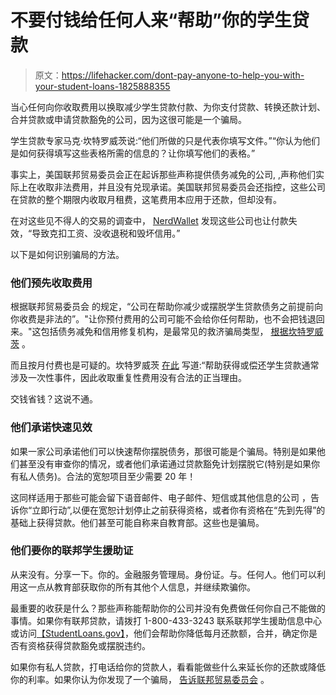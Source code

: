 # 不要付钱给任何人来“帮助”你的学生贷款

> 原文：<https://lifehacker.com/dont-pay-anyone-to-help-you-with-your-student-loans-1825888355>

当心任何向你收取费用以换取减少学生贷款付款、为你支付贷款、转换还款计划、合并贷款或申请贷款豁免的公司，因为这很可能是一个骗局。



学生贷款专家马克·坎特罗威茨说:“他们所做的只是代表你填写文件。”“你认为他们是如何获得填写这些表格所需的信息的？让你填写他们的表格。”

事实上，美国联邦贸易委员会正在起诉那些声称提供债务减免的公司, ,声称他们实际上在收取非法费用，并且没有兑现承诺。美国联邦贸易委员会还指控，这些公司在贷款的整个期限内收取月租费，这笔费用本应用于还款，但却没有。

在对这些见不得人的交易的调查中， [NerdWallet](https://www.nerdwallet.com/blog/loans/student-loans/debt-relief-companies-prey-student-borrowers/) 发现这些公司也让付款失效，“导致克扣工资、没收退税和毁坏信用。”

以下是如何识别骗局的方法。

### 他们预先收取费用

根据联邦贸易委员会 的规定，“公司在帮助你减少或摆脱学生贷款债务之前提前向你收费是非法的”。"让你预付费用的公司可能不会给你任何帮助，也不会把钱退回来。"这包括债务减免和信用修复机构，是最常见的救济骗局类型， [根据坎特罗威茨](http://www.privatestudentloans.guru/loan-scams.html) 。

而且按月付费也是可疑的。坎特罗威茨 [在此](https://www.cappex.com/hq/articles-and-advice/financial-aid/student-loans/Six-Signs-of-a-Student-Loan-Scam) 写道:“帮助获得或偿还学生贷款通常涉及一次性事件，因此收取重复性费用没有合法的正当理由。

交钱省钱？这说不通。

### 他们承诺快速见效

如果一家公司承诺他们可以快速帮你摆脱债务，那很可能是个骗局。特别是如果他们甚至没有审查你的情况，或者他们承诺通过贷款豁免计划摆脱它(特别是如果你有私人债务)。合法的宽恕项目至少需要 20 年！

这同样适用于那些可能会留下语音邮件、电子邮件、短信或其他信息的公司 ，告诉你“立即行动”,以便在宽恕计划停止之前获得资格，或者你有资格在“先到先得”的基础上获得贷款。他们甚至可能自称来自教育部。这些也是骗局。

### 他们要你的联邦学生援助证

从来没有。分享一下。你的。金融服务管理局。身份证。与。任何人。他们可以利用这一点从教育部获取你的所有其他个人信息，并继续欺骗你。

最重要的收获是什么？那些声称能帮助你的公司并没有免费做任何你自己不能做的事情。如果你有联邦贷款，请拨打 1-800-433-3243 联系联邦学生援助信息中心或访问[【StudentLoans.gov】](https://studentloans.gov/myDirectLoan/index.action)，他们会帮助你降低每月还款额，合并，确定你是否有资格获得贷款豁免或摆脱违约。

如果你有私人贷款，打电话给你的贷款人，看看能做些什么来延长你的还款或降低你的利率。如果你认为你发现了一个骗局， [告诉联邦贸易委员会](https://www.ftccomplaintassistant.gov/#crnt&panel1-1) 。